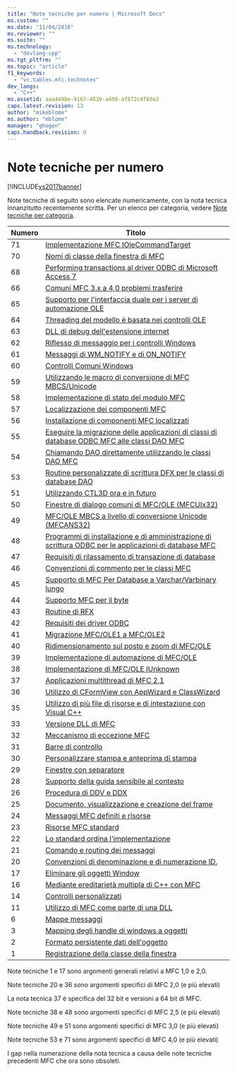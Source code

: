 ```yaml
---
title: "Note tecniche per numero | Microsoft Docs"
ms.custom: ""
ms.date: "11/04/2016"
ms.reviewer: ""
ms.suite: ""
ms.technology: 
  - "devlang-cpp"
ms.tgt_pltfrm: ""
ms.topic: "article"
f1_keywords: 
  - "vc.tables.mfc.technotes"
dev_langs: 
  - "C++"
ms.assetid: aaa449be-9167-4510-a490-af872c4f60a2
caps.latest.revision: 13
author: "mikeblome"
ms.author: "mblome"
manager: "ghogen"
caps.handback.revision: 9
---
```

# Note tecniche per numero
[!INCLUDE[vs2017banner](../assembler/inline/includes/vs2017banner.md)]

Note tecniche di seguito sono elencate numericamente, con la nota tecnica innanzitutto recentemente scritta.  Per un elenco per categoria, vedere [Note tecniche per categoria](../mfc/technical-notes-by-category.md).  
  
|Numero|Titolo|  
|------------|------------|  
|71|[Implementazione MFC IOleCommandTarget](../mfc/tn071-mfc-iolecommandtarget-implementation.md)|  
|70|[Nomi di classe della finestra di MFC](../mfc/tn070-mfc-window-class-names.md)|  
|68|[Performing transactions al driver ODBC di Microsoft Access 7](../mfc/tn068-performing-transactions-with-the-microsoft-access-7-odbc-driver.md)|  
|66|[Comuni MFC 3.x a 4,0 problemi trasferire](../mfc/tn066-common-mfc-3-x-to-4-0-porting-issues.md)|  
|65|[Supporto per l'interfaccia duale per i server di automazione OLE](../mfc/tn065-dual-interface-support-for-ole-automation-servers.md)|  
|64|[Threading del modello è basata nei controlli OLE](../mfc/tn064-apartment-model-threading-in-activex-controls.md)|  
|63|[DLL di debug dell'estensione internet](../mfc/tn063-debugging-internet-extension-dlls.md)|  
|62|[Riflesso di messaggio per i controlli Windows](../mfc/tn062-message-reflection-for-windows-controls.md)|  
|61|[Messaggi di WM\_NOTIFY e di ON\_NOTIFY](../mfc/tn061-on-notify-and-wm-notify-messages.md)|  
|60|[Controlli Comuni Windows](../mfc/tn060-the-new-windows-common-controls.md)|  
|59|[Utilizzando le macro di conversione di MFC MBCS\/Unicode](../mfc/tn059-using-mfc-mbcs-unicode-conversion-macros.md)|  
|58|[Implementazione di stato del modulo MFC](../mfc/tn058-mfc-module-state-implementation.md)|  
|57|[Localizzazione dei componenti MFC](../mfc/tn057-localization-of-mfc-components.md)|  
|56|[Installazione di componenti MFC localizzati](../mfc/tn056-installation-of-localized-mfc-components.md)|  
|55|[Eseguire la migrazione delle applicazioni di classi di database ODBC MFC alle classi DAO MFC](../mfc/tn055-migrating-mfc-odbc-database-class-applications-to-mfc-dao-classes.md)|  
|54|[Chiamando DAO direttamente utilizzando le classi DAO MFC](../mfc/tn054-calling-dao-directly-while-using-mfc-dao-classes.md)|  
|53|[Routine personalizzate di scrittura DFX per le classi di database DAO](../mfc/tn053-custom-dfx-routines-for-dao-database-classes.md)|  
|51|[Utilizzando CTL3D ora e in futuro](../mfc/tn051-using-ctl3d-now-and-in-the-future.md)|  
|50|[Finestre di dialogo comuni di MFC\/OLE \(MFCUIx32\)](../mfc/tn050-mfc-ole-common-dialogs-mfcuix32.md)|  
|49|[MFC\/OLE MBCS a livello di conversione Unicode \(MFCANS32\)](../mfc/tn049-mfc-ole-mbcs-to-unicode-translation-layer-mfcans32.md)|  
|48|[Programmi di installazione e di amministrazione di scrittura ODBC per le applicazioni di database MFC](../mfc/tn048-writing-odbc-setup-and-administration-programs.md)|  
|47|[Requisiti di rilassamento di transazione di database](../mfc/tn047-relaxing-database-transaction-requirements.md)|  
|46|[Convenzioni di commento per le classi MFC](../mfc/tn046-commenting-conventions-for-the-mfc-classes.md)|  
|45|[Supporto di MFC Per Database a Varchar\/Varbinary lungo](../mfc/tn045-mfc-database-support-for-long-varchar-varbinary.md)|  
|44|[Supporto MFC per il byte](../mfc/tn044-mfc-support-for-dbcs.md)|  
|43|[Routine di RFX](../mfc/tn043-rfx-routines.md)|  
|42|[Requisiti dei driver ODBC](../mfc/tn042-odbc-driver-developer-recommendations.md)|  
|41|[Migrazione MFC\/OLE1 a MFC\/OLE2](../mfc/tn041-mfc-ole1-migration-to-mfc-ole-2.md)|  
|40|[Ridimensionamento sul posto e zoom di MFC\/OLE](../mfc/tn040-mfc-ole-in-place-resizing-and-zooming.md)|  
|39|[Implementazione di automazione di MFC\/OLE](../mfc/tn039-mfc-ole-automation-implementation.md)|  
|38|[Implementazione di MFC\/OLE IUnknown](../mfc/tn038-mfc-ole-iunknown-implementation.md)|  
|37|[Applicazioni multithread di MFC 2,1](../mfc/tn037-multithreaded-mfc-2-1-applications.md)|  
|36|[Utilizzo di CFormView con AppWizard e ClassWizard](../mfc/tn036-using-cformview-with-appwizard-and-classwizard.md)|  
|35|[Utilizzo di più file di risorse e di intestazione con Visual C\+\+](../mfc/tn035-using-multiple-resource-files-and-header-files-with-visual-cpp.md)|  
|33|[Versione DLL di MFC](../mfc/tn033-dll-version-of-mfc.md)|  
|32|[Meccanismo di eccezione MFC](../mfc/tn032-mfc-exception-mechanism.md)|  
|31|[Barre di controllo](../mfc/tn031-control-bars.md)|  
|30|[Personalizzare stampa e anteprima di stampa](../mfc/tn030-customizing-printing-and-print-preview.md)|  
|29|[Finestre con separatore](../mfc/tn029-splitter-windows.md)|  
|28|[Supporto della guida sensibile al contesto](../mfc/tn028-context-sensitive-help-support.md)|  
|26|[Procedura di DDV e DDX](../mfc/tn026-ddx-and-ddv-routines.md)|  
|25|[Documento, visualizzazione e creazione del frame](../mfc/tn025-document-view-and-frame-creation.md)|  
|24|[Messaggi MFC definiti e risorse](../mfc/tn024-mfc-defined-messages-and-resources.md)|  
|23|[Risorse MFC standard](../mfc/tn023-standard-mfc-resources.md)|  
|22|[Lo standard ordina l'implementazione](../mfc/tn022-standard-commands-implementation.md)|  
|21|[Comando e routing dei messaggi](../mfc/tn021-command-and-message-routing.md)|  
|20|[Convenzioni di denominazione e di numerazione ID.](../mfc/tn020-id-naming-and-numbering-conventions.md)|  
|17|[Eliminare gli oggetti Window](../mfc/tn017-destroying-window-objects.md)|  
|16|[Mediante ereditarietà multipla di C\+\+ con MFC](../mfc/tn016-using-cpp-multiple-inheritance-with-mfc.md)|  
|14|[Controlli personalizzati](../mfc/tn014-custom-controls.md)|  
|11|[Utilizzo di MFC come parte di una DLL](../mfc/tn011-using-mfc-as-part-of-a-dll.md)|  
|6|[Mappe messaggi](../mfc/tn006-message-maps.md)|  
|3|[Mapping degli handle di windows a oggetti](../mfc/tn003-mapping-of-windows-handles-to-objects.md)|  
|2|[Formato persistente dati dell'oggetto](../mfc/tn002-persistent-object-data-format.md)|  
|1|[Registrazione della classe della finestra](../mfc/tn001-window-class-registration.md)|  
  
 Note tecniche 1 e 17 sono argomenti generali relativi a MFC 1,0 e 2,0.  
  
 Note tecniche 20 e 36 sono argomenti specifici di MFC 2,0 \(e più elevati\)  
  
 La nota tecnica 37 è specifica del 32 bit e versioni a 64 bit di MFC.  
  
 Note tecniche 38 e 48 sono argomenti specifici di MFC 2,5 \(e più elevati\)  
  
 Note tecniche 49 e 51 sono argomenti specifici di MFC 3,0 \(e più elevati\)  
  
 Note tecniche 53 e 71 sono argomenti specifici di MFC 4,0 \(e più elevati\)  
  
 I gap nella numerazione della nota tecnica a causa delle note tecniche precedenti MFC che ora sono obsoleti.